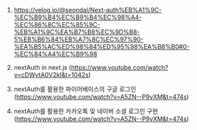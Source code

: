 1. https://velog.io/@seondal/Next-auth%EB%A1%9C-%EC%B9%B4%EC%B9%B4%EC%98%A4-%EC%86%8C%EC%85%9C-%EB%A1%9C%EA%B7%B8%EC%9D%B8-5%EB%B6%84%EB%A7%8C%EC%97%90-%EA%B5%AC%ED%98%84%ED%95%98%EA%B8%B0#0-%EC%84%A4%EC%B9%98


2. nextAuth in next.js (https://www.youtube.com/watch?v=cDWytA0V2kI&t=1042s)



3. nextAuth를 활용한 파이어베이스의 구글 로그인 (https://www.youtube.com/watch?v=A5ZN--P9vXM&t=474s)



4. nextAuth를 활용한 카카오톡 및 네이버 소셜 로그인 구현  (https://www.youtube.com/watch?v=A5ZN--P9vXM&t=474s)

 